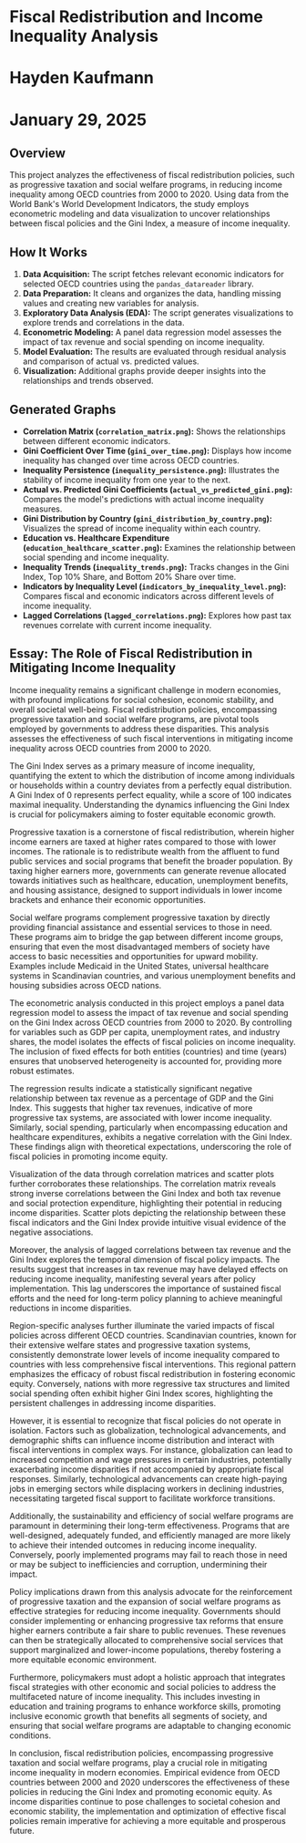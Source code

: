 # Fiscal Redistribution and Income Inequality Analysis
# Hayden Kaufmann
# January 29, 2025

## Overview

This project analyzes the effectiveness of fiscal redistribution policies, such as progressive taxation and social welfare programs, in reducing income inequality among OECD countries from 2000 to 2020. Using data from the World Bank's World Development Indicators, the study employs econometric modeling and data visualization to uncover relationships between fiscal policies and the Gini Index, a measure of income inequality.

## How It Works

1. **Data Acquisition:** The script fetches relevant economic indicators for selected OECD countries using the `pandas_datareader` library.
2. **Data Preparation:** It cleans and organizes the data, handling missing values and creating new variables for analysis.
3. **Exploratory Data Analysis (EDA):** The script generates visualizations to explore trends and correlations in the data.
4. **Econometric Modeling:** A panel data regression model assesses the impact of tax revenue and social spending on income inequality.
5. **Model Evaluation:** The results are evaluated through residual analysis and comparison of actual vs. predicted values.
6. **Visualization:** Additional graphs provide deeper insights into the relationships and trends observed.

## Generated Graphs

- **Correlation Matrix (`correlation_matrix.png`):** Shows the relationships between different economic indicators.
- **Gini Coefficient Over Time (`gini_over_time.png`):** Displays how income inequality has changed over time across OECD countries.
- **Inequality Persistence (`inequality_persistence.png`):** Illustrates the stability of income inequality from one year to the next.
- **Actual vs. Predicted Gini Coefficients (`actual_vs_predicted_gini.png`):** Compares the model's predictions with actual income inequality measures.
- **Gini Distribution by Country (`gini_distribution_by_country.png`):** Visualizes the spread of income inequality within each country.
- **Education vs. Healthcare Expenditure (`education_healthcare_scatter.png`):** Examines the relationship between social spending and income inequality.
- **Inequality Trends (`inequality_trends.png`):** Tracks changes in the Gini Index, Top 10% Share, and Bottom 20% Share over time.
- **Indicators by Inequality Level (`indicators_by_inequality_level.png`):** Compares fiscal and economic indicators across different levels of income inequality.
- **Lagged Correlations (`lagged_correlations.png`):** Explores how past tax revenues correlate with current income inequality.

## Essay: The Role of Fiscal Redistribution in Mitigating Income Inequality

Income inequality remains a significant challenge in modern economies, with profound implications for social cohesion, economic stability, and overall societal well-being. Fiscal redistribution policies, encompassing progressive taxation and social welfare programs, are pivotal tools employed by governments to address these disparities. This analysis assesses the effectiveness of such fiscal interventions in mitigating income inequality across OECD countries from 2000 to 2020.

The Gini Index serves as a primary measure of income inequality, quantifying the extent to which the distribution of income among individuals or households within a country deviates from a perfectly equal distribution. A Gini Index of 0 represents perfect equality, while a score of 100 indicates maximal inequality. Understanding the dynamics influencing the Gini Index is crucial for policymakers aiming to foster equitable economic growth.

Progressive taxation is a cornerstone of fiscal redistribution, wherein higher income earners are taxed at higher rates compared to those with lower incomes. The rationale is to redistribute wealth from the affluent to fund public services and social programs that benefit the broader population. By taxing higher earners more, governments can generate revenue allocated towards initiatives such as healthcare, education, unemployment benefits, and housing assistance, designed to support individuals in lower income brackets and enhance their economic opportunities.

Social welfare programs complement progressive taxation by directly providing financial assistance and essential services to those in need. These programs aim to bridge the gap between different income groups, ensuring that even the most disadvantaged members of society have access to basic necessities and opportunities for upward mobility. Examples include Medicaid in the United States, universal healthcare systems in Scandinavian countries, and various unemployment benefits and housing subsidies across OECD nations.

The econometric analysis conducted in this project employs a panel data regression model to assess the impact of tax revenue and social spending on the Gini Index across OECD countries from 2000 to 2020. By controlling for variables such as GDP per capita, unemployment rates, and industry shares, the model isolates the effects of fiscal policies on income inequality. The inclusion of fixed effects for both entities (countries) and time (years) ensures that unobserved heterogeneity is accounted for, providing more robust estimates.

The regression results indicate a statistically significant negative relationship between tax revenue as a percentage of GDP and the Gini Index. This suggests that higher tax revenues, indicative of more progressive tax systems, are associated with lower income inequality. Similarly, social spending, particularly when encompassing education and healthcare expenditures, exhibits a negative correlation with the Gini Index. These findings align with theoretical expectations, underscoring the role of fiscal policies in promoting income equity.

Visualization of the data through correlation matrices and scatter plots further corroborates these relationships. The correlation matrix reveals strong inverse correlations between the Gini Index and both tax revenue and social protection expenditure, highlighting their potential in reducing income disparities. Scatter plots depicting the relationship between these fiscal indicators and the Gini Index provide intuitive visual evidence of the negative associations.

Moreover, the analysis of lagged correlations between tax revenue and the Gini Index explores the temporal dimension of fiscal policy impacts. The results suggest that increases in tax revenue may have delayed effects on reducing income inequality, manifesting several years after policy implementation. This lag underscores the importance of sustained fiscal efforts and the need for long-term policy planning to achieve meaningful reductions in income disparities.

Region-specific analyses further illuminate the varied impacts of fiscal policies across different OECD countries. Scandinavian countries, known for their extensive welfare states and progressive taxation systems, consistently demonstrate lower levels of income inequality compared to countries with less comprehensive fiscal interventions. This regional pattern emphasizes the efficacy of robust fiscal redistribution in fostering economic equity. Conversely, nations with more regressive tax structures and limited social spending often exhibit higher Gini Index scores, highlighting the persistent challenges in addressing income disparities.

However, it is essential to recognize that fiscal policies do not operate in isolation. Factors such as globalization, technological advancements, and demographic shifts can influence income distribution and interact with fiscal interventions in complex ways. For instance, globalization can lead to increased competition and wage pressures in certain industries, potentially exacerbating income disparities if not accompanied by appropriate fiscal responses. Similarly, technological advancements can create high-paying jobs in emerging sectors while displacing workers in declining industries, necessitating targeted fiscal support to facilitate workforce transitions.

Additionally, the sustainability and efficiency of social welfare programs are paramount in determining their long-term effectiveness. Programs that are well-designed, adequately funded, and efficiently managed are more likely to achieve their intended outcomes in reducing income inequality. Conversely, poorly implemented programs may fail to reach those in need or may be subject to inefficiencies and corruption, undermining their impact.

Policy implications drawn from this analysis advocate for the reinforcement of progressive taxation and the expansion of social welfare programs as effective strategies for reducing income inequality. Governments should consider implementing or enhancing progressive tax reforms that ensure higher earners contribute a fair share to public revenues. These revenues can then be strategically allocated to comprehensive social services that support marginalized and lower-income populations, thereby fostering a more equitable economic environment.

Furthermore, policymakers must adopt a holistic approach that integrates fiscal strategies with other economic and social policies to address the multifaceted nature of income inequality. This includes investing in education and training programs to enhance workforce skills, promoting inclusive economic growth that benefits all segments of society, and ensuring that social welfare programs are adaptable to changing economic conditions.

In conclusion, fiscal redistribution policies, encompassing progressive taxation and social welfare programs, play a crucial role in mitigating income inequality in modern economies. Empirical evidence from OECD countries between 2000 and 2020 underscores the effectiveness of these policies in reducing the Gini Index and promoting economic equity. As income disparities continue to pose challenges to societal cohesion and economic stability, the implementation and optimization of effective fiscal policies remain imperative for achieving a more equitable and prosperous future.